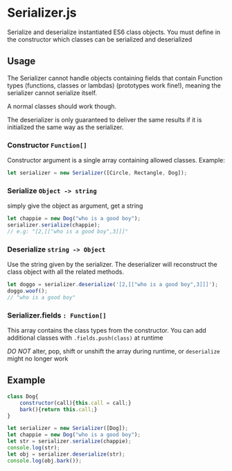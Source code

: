 # Serializer.js
Serialize and deserialize  instantiated ES6 class objects.
You must define in the constructor which classes can be serialized and deserialized

## Usage

The Serializer cannot handle objects containing fields that contain Function types (functions, classes or lambdas) 
(prototypes work fine!), meaning the serializer cannot serialize itself. 

A normal classes should work though.

The deserializer is only guaranteed to deliver the same results if it is initialized the same way as the serializer.

### Constructor `Function[]`

Constructor argument is a single array containing allowed classes. Example:

```javascript
let serializer = new Serializer([Circle, Rectangle, Dog]);
```

### Serialize `Object -> string`

simply give the object as argument, get a string

```javascript
let chappie = new Dog("who is a good boy");
serializer.serialize(chappie);
// e.g: "[2,[["who is a good boy",3]]]"
```

### Deserialize `string -> Object`

Use the string given by the serializer. The deserializer will reconstruct the class object with all the related methods.

```javascript
let doggo = serializer.deserialize('[2,[["who is a good boy",3]]]');
doggo.woof();
// "who is a good boy"
```

### Serializer.fields `: Function[]`

This array contains the class types from the constructor. You can add additional classes with `.fields.push(class)` at runtime

*DO NOT* alter, pop, shift or unshift the array during runtime, or `deserialize` might no longer work

## Example

```javascript
class Dog{
    constructor(call){this.call = call;}
    bark(){return this.call;}
}

let serializer = new Serializer([Dog]);
let chappie = new Dog("who is a good boy");
let str = serializer.serialize(chappie);
console.log(str);
let obj = serializer.deserialize(str);
console.log(obj.bark());
```
